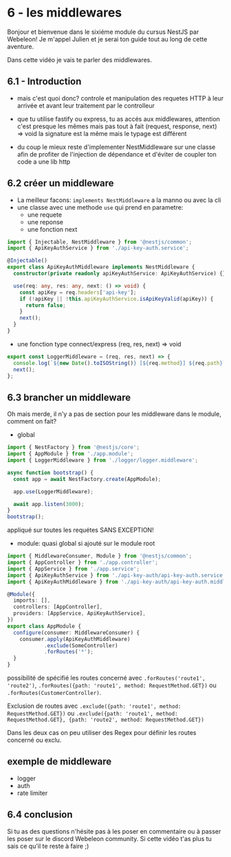 # 6 - les middlewares

Bonjour et bienvenue dans le sixiéme module du cursus NestJS par Webeleon!
Je m'appel Julien et je serai ton guide tout au long de cette aventure.

Dans cette vidéo je vais te parler des middlewares.

## 6.1 - Introduction

- mais c'est quoi donc?
controle et manipulation des requetes HTTP à leur arrivée et avant leur traitement par le controlleur

- que tu utilise fastify ou express, tu as accés aux middlewares, attention c'est presque les mêmes mais pas tout à fait
  (request, response, next) => void
la signature est la même mais le typage est différent

- du coup le mieux reste d'implementer NestMiddleware sur une classe afin de profiter de l'injection de dépendance et d'éviter de coupler ton code a une lib http

## 6.2 créer un middleware

- La meilleur facons: `implements NestMiddleware` a la manno ou avec la cli
- une classe avec une methode `use` qui prend en parametre:
  - une requete
  - une reponse
  - une fonction next
```ts
import { Injectable, NestMiddleware } from '@nestjs/common';
import { ApiKeyAuthService } from './api-key-auth.service';

@Injectable()
export class ApiKeyAuthMiddleware implements NestMiddleware {
  constructor(private readonly apiKeyAuthService: ApiKeyAuthService) {}

  use(req: any, res: any, next: () => void) {
    const apiKey = req.headers['api-key'];
    if (!apiKey || !this.apiKeyAuthService.isApiKeyValid(apiKey)) {
      return false;
    }
    next();
  }
}
```

- une fonction type connect/express (req, res, next) => void
```ts
export const LoggerMiddleware = (req, res, next) => {
  console.log(`${new Date().toISOString()} [${req.method}] ${req.path}`);
  next();
};
```

## 6.3 brancher un middleware

Oh mais merde, il n'y a pas de section pour les middleware dans le module, comment on fait?

- global

```ts
import { NestFactory } from '@nestjs/core';
import { AppModule } from './app.module';
import { LoggerMiddleware } from './logger/logger.middleware';

async function bootstrap() {
  const app = await NestFactory.create(AppModule);

  app.use(LoggerMiddleware);

  await app.listen(3000);
}
bootstrap();
```

appliqué sur toutes les requétes SANS EXCEPTION!

- module: quasi global si ajouté sur le module root

```ts
import { MiddlewareConsumer, Module } from '@nestjs/common';
import { AppController } from './app.controller';
import { AppService } from './app.service';
import { ApiKeyAuthService } from './api-key-auth/api-key-auth.service';
import { ApiKeyAuthMiddleware } from './api-key-auth/api-key-auth.middleware';

@Module({
  imports: [],
  controllers: [AppController],
  providers: [AppService, ApiKeyAuthService],
})
export class AppModule {
  configure(consumer: MiddlewareConsumer) {
    consumer.apply(ApiKeyAuthMiddleware)
            .exclude(SomeController)
            .forRoutes('*');
  }
}
```

possibilité de spécifié les routes concerné avec `.forRoutes('route1', 'route2')`, `.forRoutes({path: 'route1', method: RequestMethod.GET})` ou `.forRoutes(CustomerController)`.

Exclusion de routes avec `.exclude({path: 'route1', method: RequestMethod.GET})` ou `.exclude({path: 'route1', method: RequestMethod.GET}, {path: 'route2', method: RequestMethod.GET})`

Dans les deux cas on peu utiliser des Regex pour définir les routes concerné ou exclu.

## exemple de middleware

- logger
- auth
- rate limiter

## 6.4 conclusion

Si tu as des questions n'hésite pas à les poser en commentaire ou à passer les poser sur le discord Webeleon community.
Si cette vidéo t'as plus tu sais ce qu'il te reste à faire ;)



